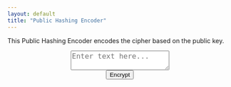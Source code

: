 ```yaml
---
layout: default
title: "Public Hashing Encoder"
---
```


This Public Hashing Encoder encodes the cipher based on the public key.

<div style="text-align: center">
    <textarea id="inputBox" placeholder="Enter text here..." style="font-size: 16px"></textarea><br>
    <button onclick="handleEncrypt()" id="enc">Encrypt</button>
    <br>
    <br>
    <h2 id="output"></h2>
</div>

<script>
    function handleEncrypt() {
        const input = document.getElementById('inputBox').value;

        if (!input.trim()) {
            document.getElementById('output').textContent = "Please enter text.";
            return;
        }

        try {
            const encryptedText = hashDeterministically(input);
            document.getElementById('output').textContent = encryptedText;
        } catch (err) {
            console.error("Encryption failed:", err);
            document.getElementById('output').textContent = "Encryption error.";
        }
    }
</script>